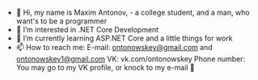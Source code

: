 - 👋 Hi, my name is Maxim Antonov, - a college student, and a man, who want's to be a programmer 
- 👀 I’m interested in .NET Core Development
- 🌱 I’m currently learning ASP.NET Core and a little things for work
- 📫 How to reach me:
E-mail: ontonowskey@gmail.com and ontonowskey1@gmail.com
VK: vk.com/ontonowskey
Phone number: You may go to my VK profile, or knock to my e-mail 👀

